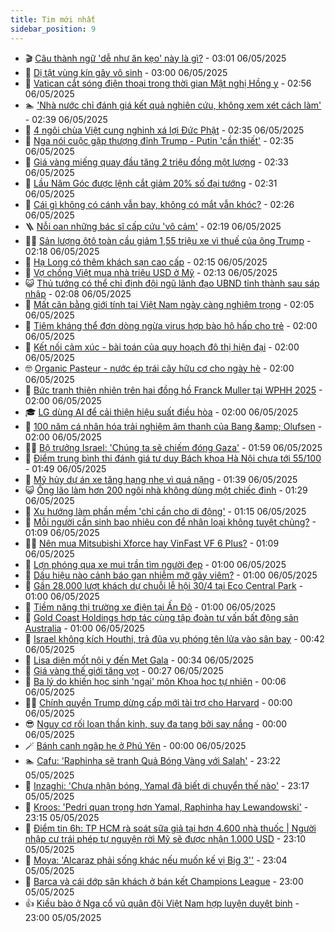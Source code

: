 ```yaml
---
title: Tim mới nhất
sidebar_position: 9
---
```


<!-- vnexpress-tin-moi-nhat:START -->
- 🎬 [Câu thành ngữ &#39;dễ như ăn kẹo&#39; này là gì?](https://vnexpress.net/duoi-hinh-bat-chu-thanh-ngu-tuc-ngu-cau-thanh-ngu-de-nhu-an-keo-nay-la-gi-4880034.html) - 03:01 06/05/2025
- 🐎 [Dị tật vùng kín gây vô sinh](https://vnexpress.net/di-tat-vung-kin-gay-vo-sinh-4882093.html) - 03:00 06/05/2025
- 🦍 [Vatican cắt sóng điện thoại trong thời gian Mật nghị Hồng y](https://vnexpress.net/vatican-cat-song-dien-thoai-trong-thoi-gian-mat-nghi-hong-y-4882088.html) - 02:56 06/05/2025
- 🏊 [&#39;Nhà nước chỉ đánh giá kết quả nghiên cứu, không xem xét cách làm&#39;](https://vnexpress.net/nha-nuoc-chi-danh-gia-ket-qua-nghien-cuu-khong-xem-xet-cach-lam-4882085.html) - 02:39 06/05/2025
- 🎊 [4 ngôi chùa Việt cung nghinh xá lợi Đức Phật](https://vnexpress.net/4-ngoi-chua-viet-cung-nghinh-xa-loi-duc-phat-4882026.html) - 02:35 06/05/2025
- 🎃 [Nga nói cuộc gặp thượng đỉnh Trump - Putin &#39;cần thiết&#39;](https://vnexpress.net/nga-noi-cuoc-gap-thuong-dinh-trump-putin-can-thiet-4882055.html) - 02:35 06/05/2025
- 🧰 [Giá vàng miếng quay đầu tăng 2 triệu đồng một lượng](https://vnexpress.net/gia-vang-mieng-quay-dau-tang-2-trieu-dong-mot-luong-4882115.html) - 02:33 06/05/2025
- 🔭 [Lầu Năm Góc được lệnh cắt giảm 20% số đại tướng](https://vnexpress.net/lau-nam-goc-duoc-lenh-cat-giam-20-so-dai-tuong-4882068.html) - 02:31 06/05/2025
- 🫶 [Cái gì không có cánh vẫn bay, không có mắt vẫn khóc?](https://vnexpress.net/cai-gi-khong-co-canh-van-bay-khong-co-mat-van-khoc-4881046.html) - 02:26 06/05/2025
- 🪜 [Nỗi oan những bác sĩ cấp cứu &#39;vô cảm&#39;](https://vnexpress.net/vien-phi-tam-ung-noi-oan-nhung-bac-si-cap-cuu-vo-cam-4881908.html) - 02:19 06/05/2025
- 👨‍🏫 [Sản lượng ôtô toàn cầu giảm 1,55 triệu xe vì thuế của ông Trump](https://vnexpress.net/san-luong-oto-toan-cau-giam-1-55-trieu-xe-vi-thue-cua-ong-trump-4882053.html) - 02:18 06/05/2025
- 🎊 [Hạ Long có thêm khách sạn cao cấp](https://vnexpress.net/ha-long-co-them-khach-san-cao-cap-4881945.html) - 02:15 06/05/2025
- 🎊 [Vợ chồng Việt mua nhà triệu USD ở Mỹ](https://vnexpress.net/vo-chong-viet-mua-nha-trieu-usd-o-my-4881666.html) - 02:13 06/05/2025
- 😺 [Thủ tướng có thể chỉ định đội ngũ lãnh đạo UBND tỉnh thành sau sáp nhập](https://vnexpress.net/thu-tuong-co-the-chi-dinh-doi-ngu-lanh-dao-ubnd-tinh-thanh-sau-sap-nhap-4882073.html) - 02:08 06/05/2025
- 🐘 [Mất cân bằng giới tính tại Việt Nam ngày càng nghiêm trọng](https://vnexpress.net/mat-can-bang-gioi-tinh-tai-viet-nam-ngay-cang-nghiem-trong-4882048.html) - 02:05 06/05/2025
- 🌁 [Tiêm kháng thể đơn dòng ngừa virus hợp bào hô hấp cho trẻ](https://vnexpress.net/tiem-khang-the-don-dong-ngua-virus-hop-bao-ho-hap-cho-tre-4882072.html) - 02:00 06/05/2025
- 🐲 [Kết nối cảm xúc - bài toán của quy hoạch đô thị hiện đại](https://vnexpress.net/ket-noi-cam-xuc-bai-toan-cua-quy-hoach-do-thi-hien-dai-4882050.html) - 02:00 06/05/2025
- 🤓 [Organic Pasteur - nước ép trái cây hữu cơ cho ngày hè](https://vnexpress.net/organic-pasteur-nuoc-ep-trai-cay-huu-co-cho-ngay-he-4881820.html) - 02:00 06/05/2025
- 💪 [Bức tranh thiên nhiên trên hai đồng hồ Franck Muller tại WPHH 2025](https://vnexpress.net/buc-tranh-thien-nhien-tren-hai-dong-ho-franck-muller-tai-wphh-2025-4880212.html) - 02:00 06/05/2025
- 🎓 [LG dùng AI để cải thiện hiệu suất điều hòa](https://vnexpress.net/lg-dung-ai-de-cai-thien-hieu-suat-dieu-hoa-4878239.html) - 02:00 06/05/2025
- 🫣 [100 năm cá nhân hóa trải nghiệm âm thanh của Bang &amp;amp; Olufsen](https://vnexpress.net/100-nam-ca-nhan-hoa-trai-nghiem-am-thanh-cua-bang-olufsen-4874640.html) - 02:00 06/05/2025
- 🧑‍💻 [Bộ trưởng Israel: &#39;Chúng ta sẽ chiếm đóng Gaza&#39;](https://vnexpress.net/bo-truong-israel-chung-ta-se-chiem-dong-gaza-4882052.html) - 01:59 06/05/2025
- 🐲 [Điểm trung bình thi đánh giá tư duy Bách khoa Hà Nội chưa tới 55/100](https://vnexpress.net/diem-trung-binh-thi-danh-gia-tu-duy-bach-khoa-ha-noi-chua-toi-55-100-4882041.html) - 01:49 06/05/2025
- 🌝 [Mỹ hủy dự án xe tăng hạng nhẹ vì quá nặng](https://vnexpress.net/my-huy-du-an-xe-tang-hang-nhe-vi-qua-nang-4881881.html) - 01:39 06/05/2025
- 😺 [Ông lão làm hơn 200 ngôi nhà không dùng một chiếc đinh](https://vnexpress.net/ong-lao-lam-hon-200-ngoi-nha-khong-dung-mot-chiec-dinh-4881840.html) - 01:29 06/05/2025
- 🐎 [Xu hướng làm phần mềm &#39;chỉ cần cho di động&#39;](https://vnexpress.net/xu-huong-lam-phan-mem-chi-can-cho-di-dong-4881854.html) - 01:15 06/05/2025
- 🎡 [Mỗi người cần sinh bao nhiêu con để nhân loại không tuyệt chủng?](https://vnexpress.net/moi-nguoi-can-sinh-bao-nhieu-con-de-nhan-loai-khong-tuyet-chung-4881995.html) - 01:09 06/05/2025
- 👨‍🏫 [Nên mua Mitsubishi Xforce hay VinFast VF 6 Plus?](https://vnexpress.net/nen-mua-mitsubishi-xforce-hay-vinfast-vf-6-plus-4882024.html) - 01:09 06/05/2025
- 🦆 [Lợn phóng qua xe mui trần tìm người đẹp](https://vnexpress.net/lon-phong-qua-xe-mui-tran-tim-nguoi-dep-4881872.html) - 01:00 06/05/2025
- 🚦 [Dấu hiệu nào cảnh báo gan nhiễm mỡ gây viêm?](https://vnexpress.net/dau-hieu-nao-canh-bao-gan-nhiem-mo-gay-viem-4882028.html) - 01:00 06/05/2025
- 💫 [Gần 28.000 lượt khách dự chuỗi lễ hội 30/4 tại Eco Central Park](https://vnexpress.net/gan-28-000-luot-khach-du-chuoi-le-hoi-30-4-tai-eco-central-park-4881958.html) - 01:00 06/05/2025
- 🎉 [Tiềm năng thị trường xe điện tại Ấn Độ](https://vnexpress.net/tiem-nang-thi-truong-xe-dien-tai-an-do-4881947.html) - 01:00 06/05/2025
- 🌋 [Gold Coast Holdings hợp tác cùng tập đoàn tư vấn bất động sản Australia](https://vnexpress.net/gold-coast-holdings-hop-tac-cung-tap-doan-tu-van-bat-dong-san-australia-4881763.html) - 01:00 06/05/2025
- 🤖 [Israel không kích Houthi, trả đũa vụ phóng tên lửa vào sân bay](https://vnexpress.net/israel-khong-kich-houthi-tra-dua-vu-phong-ten-lua-vao-san-bay-4882025.html) - 00:42 06/05/2025
- 🦏 [Lisa diện mốt nội y đến Met Gala](https://vnexpress.net/lisa-dien-mot-noi-y-den-met-gala-4882023.html) - 00:34 06/05/2025
- 🦩 [Giá vàng thế giới tăng vọt](https://vnexpress.net/gia-vang-the-gioi-tang-vot-4882031.html) - 00:27 06/05/2025
- 👺 [Ba lý do khiến học sinh &#39;ngại&#39; môn Khoa học tự nhiên](https://vnexpress.net/ba-ly-do-khien-hoc-sinh-ngai-mon-khoa-hoc-tu-nhien-4875591.html) - 00:06 06/05/2025
- 🧑‍🏫 [Chính quyền Trump dừng cấp mới tài trợ cho Harvard](https://vnexpress.net/chinh-quyen-trump-dung-cap-moi-tai-tro-cho-harvard-4882020.html) - 00:00 06/05/2025
- 😎 [Nguy cơ rối loạn thần kinh, suy đa tạng bởi say nắng](https://vnexpress.net/nguy-co-roi-loan-than-kinh-suy-da-tang-boi-say-nang-4881968.html) - 00:00 06/05/2025
- 🪄 [Bánh canh ngập hẹ ở Phú Yên](https://vnexpress.net/banh-canh-ngap-he-o-phu-yen-4881266.html) - 00:00 06/05/2025
- 🏊 [Cafu: &#39;Raphinha sẽ tranh Quả Bóng Vàng với Salah&#39;](https://vnexpress.net/cafu-raphinha-se-tranh-qua-bong-vang-voi-salah-4882016.html) - 23:22 05/05/2025
- 💃 [Inzaghi: &#39;Chưa nhận bóng, Yamal đã biết di chuyển thế nào&#39;](https://vnexpress.net/inzaghi-chua-nhan-bong-yamal-da-biet-di-chuyen-the-nao-4882005.html) - 23:17 05/05/2025
- 🦆 [Kroos: &#39;Pedri quan trọng hơn Yamal, Raphinha hay Lewandowski&#39;](https://vnexpress.net/kroos-pedri-quan-trong-hon-yamal-raphinha-hay-lewandowski-4882001.html) - 23:15 05/05/2025
- 🎊 [Điểm tin 6h: TP HCM rà soát sữa giả tại hơn 4.600 nhà thuốc | Người nhập cư trái phép tự nguyện rời Mỹ sẽ được nhận 1.000 USD](https://vnexpress.net/diem-tin-6h-tp-hcm-ra-soat-sua-gia-tai-hon-4-600-nha-thuoc-nguoi-nhap-cu-trai-phep-tu-nguyen-roi-my-se-duoc-nhan-1-000-usd-4882019.html) - 23:10 05/05/2025
- 👺 [Moya: &#39;Alcaraz phải sống khác nếu muốn kế vị Big 3&#39;&#39;](https://vnexpress.net/moya-alcaraz-phai-song-khac-neu-muon-ke-vi-big-3-4882007.html) - 23:04 05/05/2025
- 🎡 [Barca và cái dớp sân khách ở bán kết Champions League](https://vnexpress.net/barca-va-cai-dop-san-khach-o-ban-ket-champions-league-4882012.html) - 23:00 05/05/2025
- 👍 [Kiều bào ở Nga cổ vũ quân đội Việt Nam hợp luyện duyệt binh](https://vnexpress.net/kieu-bao-o-nga-co-vu-quan-doi-viet-nam-hop-luyen-duyet-binh-4881963.html) - 23:00 05/05/2025<!-- vnexpress-tin-moi-nhat:END -->
